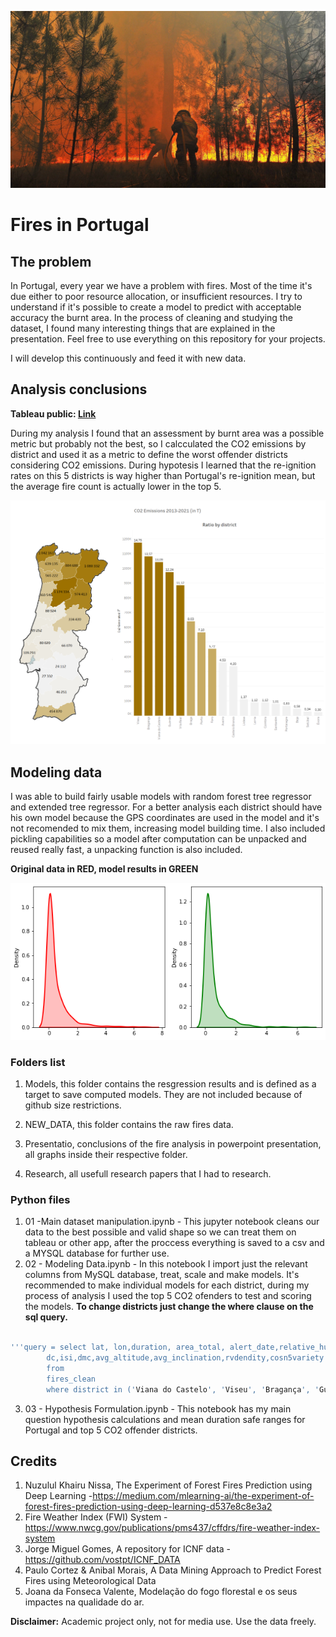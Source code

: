 ![logo_fire](https://raw.githubusercontent.com/Simao-Lopes/Fire-Project/main/Presentation/Background/1817788.jpg)


Fires in Portugal 
======


## The problem

In Portugal, every year we have a problem with fires. Most of the time it's due either to poor resource allocation, or insufficient resources. I try to understand if it's possible to create a model to predict with acceptable accuracy the burnt area. In the process of cleaning and studying the dataset, I found many interesting things that are explained in the presentation. Feel free to use everything on this repository for your projects.

I will develop this continuously and feed it with new data.

## Analysis conclusions

**Tableau public: [Link](https://public.tableau.com/app/profile/sim.o6187/viz/NewFire-Project/Bush)**

During my analysis I found that an assessment by burnt area was a possible metric but probably not the best, so I calcculated the CO2 emissions by district and used it as a metric to define the worst offender districts considering CO2 emissions. During hypotesis I learned that the re-ignition rates on this 5 districts is way higher than Portugal's re-ignition mean, but the average fire count is actually lower in the top 5.

![co2_plot](https://raw.githubusercontent.com/Simao-Lopes/Fire-Project/main/Presentation/Graphs/Co2%20ratios.PNG)

## Modeling data

I was able to build fairly usable models with random forest tree regressor and extended tree regressor. For a better analysis each district should have his own model because the GPS coordinates are used in the model and it's not recomended to mix them, increasing model building time. I also included pickling capabilities so a model after computation can be unpacked and reused really fast, a unpacking function is also included.

**Original data in RED, model results in GREEN**

![model_plot](https://raw.githubusercontent.com/Simao-Lopes/Fire-Project/main/Presentation/Graphs/transferir.png)

### Folders list

1. Models, this folder contains the resgression results and is defined as a target to save computed models. They are not included because of github size restrictions.

2. NEW_DATA, this folder contains the raw fires data.

3. Presentatio, conclusions of the fire analysis in powerpoint presentation, all graphs inside their respective folder.

4. Research, all usefull research papers that I had to research.


### Python files

1. 01 -Main dataset manipulation.ipynb - This jupyter notebook cleans our data to the best possible and valid shape so we can treat them on tableau or other app, after the proccess everything is saved to a csv and a MYSQL database for further use.
2. 02 - Modeling Data.ipynb - In this notebook I import just the relevant columns from MySQL database, treat, scale and make models. It's recommended to make individual models for each district, during my process of analysis I used the top 5 CO2 ofenders to test and scoring the models. **To change districts just change the where clause on the sql query.**

```sql

'''query = select lat, lon,duration, area_total, alert_date,relative_humidity,wind_intensity,precipitation, ffmc, 
        dc,isi,dmc,avg_altitude,avg_inclination,rvdendity,cosn5variety 
        from 
        fires_clean 
        where district in ('Viana do Castelo', 'Viseu', 'Bragança', 'Guarda', 'Vila Real')'''
```
3. 03 - Hypothesis Formulation.ipynb - This notebook has my main question hypothesis calculations and mean duration safe ranges for Portugal and top 5 CO2 offender districts.


## Credits

1. Nuzulul Khairu Nissa, The Experiment of Forest Fires Prediction using Deep Learning -https://medium.com/mlearning-ai/the-experiment-of-forest-fires-prediction-using-deep-learning-d537e8c8e3a2
2. Fire Weather Index (FWI) System - https://www.nwcg.gov/publications/pms437/cffdrs/fire-weather-index-system
3. Jorge Miguel Gomes, A repository for ICNF data - https://github.com/vostpt/ICNF_DATA
4. Paulo Cortez & Anibal Morais, A Data Mining Approach to Predict Forest Fires using Meteorological Data 
5. Joana da Fonseca Valente, Modelação do fogo florestal e os seus impactes na qualidade do ar.



**Disclaimer:** Academic project only, not for media use. Use the data freely.
